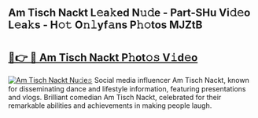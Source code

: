 ## Am Tisch Nackt L𝚎a𝚔ed N𝚞𝚍e - Part-SHu Vi𝚍𝚎o L𝚎a𝚔s - H𝚘𝚝 O𝚗𝚕yf𝚊ns P𝚑𝚘tos MJZtB

# <h2><a href="http://kfa9nm.oniu.top/?m=Am+Tisch+Nackt">🔗👉 🔴 Am Tisch Nackt P𝚑ot𝚘𝚜 V𝚒d𝚎o</a></h2>

[![Am Tisch Nackt Nu𝚍e𝚜](https://i.imgur.com/0qMVB7G.gif)](http://kfa9nm.oniu.top/?m=Am+Tisch+Nackt)
Social media influencer Am Tisch Nackt, known for disseminating dance and lifestyle information, featuring presentations and vlogs. Brilliant comedian Am Tisch Nackt, celebrated for their remarkable abilities and achievements in making people laugh.  
